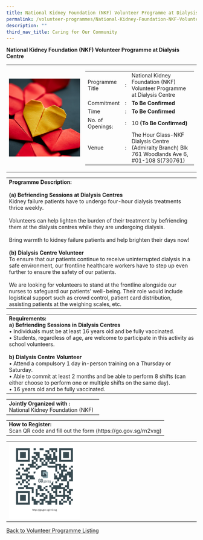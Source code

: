 ```yaml
---
title: National Kidney Foundation (NKF) Volunteer Programme at Dialysis Centre
permalink: /volunteer-programmes/National-Kidney-Foundation-NKF-Volunteer-Programme-at-Dialysis-Centre/
description: ""
third_nav_title: Caring for Our Community
---
```

**National Kidney Foundation (NKF) Volunteer Programme at Dialysis Centre**

<table border="0" width="100%">
	<tr>
		<td width="40%">
			<img src="/images/Volunteering%20Initiatives%20@NKF.png" style="width=200px;height=auto;"/>
		</td>
		<td width="60%">
			<table border="0" width="100%">
				<tr>
					<td width="20%">
						Programme Title
					</td>
					<td width="5%">
						:
					</td>
					<td  width="75%">
						National Kidney Foundation (NKF) Volunteer Programme at Dialysis Centre
					</td>
				</tr>
				<tr>
					<td width="20%">
						Commitment
					</td>
					<td width="5%">
						:
					</td>
					<td  width="75%">
						<b>To Be Confirmed</b>
					</td>
				</tr>
				<tr>
					<td width="20%">
						Time
					</td>
					<td width="5%">
						:
					</td>
					<td  width="75%">
						<b>To Be Confirmed</b><br>
					</td>
				</tr>
				<tr>
					<td width="20%">
						No. of Openings:
					</td>
					<td width="5%">
						:
					</td>
					<td  width="75%">
						10 <b>(To Be Confirmed)</b><br>
					</td>
				</tr>
				<tr>
					<td width="20%">
						Venue
					</td>
					<td width="5%">
						:
					</td>
					<td  width="75%">
						The Hour Glass-NKF Dialysis Centre (Admiralty Branch) Blk 761 Woodlands Ave 6, #01-108 S(730761)
					</td>
				</tr>
			</table>
		</td>
	</tr>
</table>

<table border="0" width="100%">
	<tr>
		<td>
			<b>Programme Description:</b><br>
			<br>
			<b>(a) Befriending Sessions at Dialysis Centres</b><br>
Kidney failure patients have to undergo four-hour dialysis treatments thrice weekly.<br>
			<br>Volunteers can help lighten the burden of their treatment by befriending them at the dialysis centres while they are undergoing dialysis. <br>
			<br>Bring warmth to kidney failure patients and help brighten their days now!<br>
<br><b>(b) Dialysis Centre Volunteer </b><br>
         To ensure that our patients continue to receive uninterrupted dialysis in a  safe environment, our frontline healthcare workers have to step up even  further to ensure the safety of our patients. <br><br>We are looking for volunteers to stand at the frontline alongside our nurses to safeguard our patients' well-being. Their role would include logistical support such as crowd control, patient card distribution, assisting patients at the weighing scales, etc.<br>
		</td>
	</tr>
</table>

<table border="0" width="100%">
	<tr>
		<td>
			<b>Requirements:</b><br>
			<b>a) Befriending Sessions in Dialysis Centres</b><br>• Individuals must be at least 16 years old and be fully vaccinated.<br>• Students, regardless of age, are welcome to participate in this activity as school volunteers.<br><br>
			<b>b)	Dialysis Centre Volunteer</b><br>•         Attend a compulsory 1 day in-person training on a Thursday or Saturday. <br>•   Able to commit at least 2 months and be able to perform 8 shifts (can either choose to perform one or multiple shifts on the same day).<br>•   16 years old and be fully vaccinated. 
		</td>
	</tr>
</table>

<table border="0" width="100%">
	<tr>
		<td>
			<b>Jointly Organized with :</b><br> National Kidney Foundation (NKF)
			&nbsp;
		</td>
	</tr>
</table>

<table border="0" width="100%">
	<tr>
		<td>
			<b>How to Register:</b><br>
			Scan QR code and fill out the form (https://go.gov.sg/rn2vxg)<br>
		</td>
	</tr>
</table>

<table border="0" width="100%">
	<tr>
		<td width="40%">
			<img src="/images/NKF%20Volunteers-QR.png" style="width=200px;height=auto;"/>
		</td>
		<td>
			&nbsp;
		</td>
	</tr>
	</table>
	
<a href="/volunteer-programmes/Programmes">
	Back to Volunteer Programme Listing
	</a>